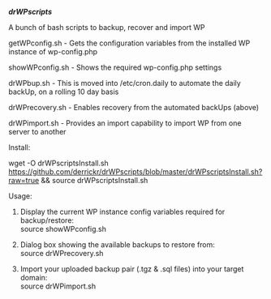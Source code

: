 **_drWPscripts_**

A bunch of bash scripts to backup, recover and import WP  
  
getWPconfig.sh - Gets the configuration variables from the installed WP instance of wp-config.php  
  
showWPconfig.sh - Shows the required wp-config.php settings  
  
drWPbup.sh - This is moved into /etc/cron.daily to automate the daily backUp, on a rolling 10 day basis  
  
drWPrecovery.sh - Enables recovery from the automated backUps (above)  
  
drWPimport.sh - Provides an import capability to import WP from one server to another  
  
  
Install:  
  
wget -O drWPscriptsInstall.sh https://github.com/derrickr/drWPscripts/blob/master/drWPscriptsInstall.sh?raw=true && source drWPscriptsInstall.sh
  
  
Usage:
  
1. Display the current WP instance config variables required for backup/restore:  
   source showWPconfig.sh  
     
2. Dialog box showing the available backups to restore from:  
   source drWPrecovery.sh  
  
3. Import your uploaded backup pair (.tgz & .sql files) into your target domain:  
   source drWPimport.sh  
